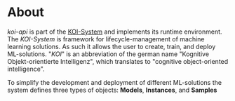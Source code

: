 # About
*koi-api* is part of the [KOI-System](https://github.com/koi-learning) and implements its runtime environment.
The *KOI-System* is framework for lifecycle-management of machine learning solutions.
As such it allows the user to create, train, and deploy ML-solutions.
"*KOI*" is an abbreviation of the german name "Kognitive Objekt-orientierte Intelligenz", which translates to "cognitive object-oriented intelligence".

To simplify the development and deployment of different ML-solutions the system defines three types of objects: **Models**, **Instances**, and **Samples**
